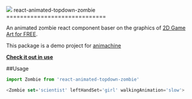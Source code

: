 <img src="http://i.imgur.com/kIOyefR.png">
react-animated-topdown-zombie
=============================

An animated zombie react component baser on the graphics of [2D Game Art for FREE](http://2dgameartforfree.blogspot.hu/2014/02/top-down-zombies.html).

This package is a demo project for [animachine](https://github.com/animachine/animachine#readme)

[**Check it out in use**]()

##Usage
```javascript
import Zombie from 'react-animated-topdown-zombie'

<Zombie set='scientist' leftHandSet='girl' walkingAnimation='slow'>
```
